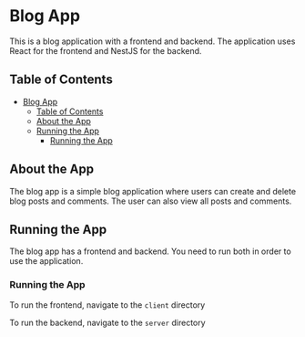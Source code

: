 # Blog App

This is a blog application with a frontend and backend. The application
uses React for the frontend and NestJS for the backend. 

## Table of Contents

- [Blog App](#blog-app)
  - [Table of Contents](#table-of-contents)
  - [About the App](#about-the-app)
  - [Running the App](#running-the-app)
    - [Running the App](#running-the-app-1)

## About the App

The blog app is a simple blog application where users can create and
delete blog posts and comments. The user can also view all posts and
comments.

## Running the App

The blog app has a frontend and backend. You need to run both in
order to use the application.

### Running the App

To run the frontend, navigate to the `client` directory 

To run the backend, navigate to the `server` directory 
